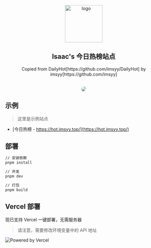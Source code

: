 <div align="center">
<img alt="logo" height="120" src="./public/favicon.png" width="120"/>
<h2>Isaac's 今日热榜站点</h2>
<p>Copied from DailyHot[https://github.com/imsyy/DailyHot] by imsyy[https://github.com/imsyy]</p>
<br />
<img src="./screenshots/main.jpg" style="border-radius: 16px" />
</div>


## 示例

> 这里是示例站点

- [今日热榜 - https://hot.imsyy.top/](https://hot.imsyy.top/)


## 部署

```bash
// 安装依赖
pnpm install

// 开发
pnpm dev

// 打包
pnpm build
```

## Vercel 部署

现已支持 Vercel 一键部署，无需服务器

> 请注意，需要修改环境变量中的 API 地址

![Powered by Vercel](./public/ico/powered-by-vercel.svg)
